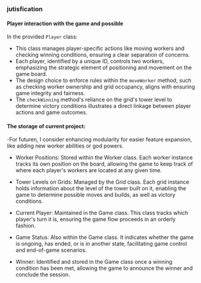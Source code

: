 ### jutisfication

#### Player interaction with the game and possible 
In the provided `Player` class:
- This class manages player-specific actions like moving workers and checking winning conditions, ensuring a clear separation of concerns. 
- Each player, identified by a unique ID, controls two workers, emphasizing the strategic element of positioning and movement on the game board. 
- The design choice to enforce rules within the `moveWorker` method, such as checking worker ownership and grid occupancy, aligns with ensuring game integrity and fairness.
- The `checkWinning` method's reliance on the grid's tower level to determine victory conditions illustrates a direct linkage between player actions and game outcomes.

#### The storage of current project:
-For futuren, I consider enhancing modularity for easier feature expansion, like adding new worker abilities or god powers. 

- Worker Positions: Stored within the Worker class. Each worker instance tracks its own position on the board, allowing the game to keep track of where each player's workers are located at any given time.

- Tower Levels on Grids: Managed by the Grid class. Each grid instance holds information about the level of the tower built on it, enabling the game to determine possible moves and builds, as well as victory conditions.

- Current Player: Maintained in the Game class. This class tracks which player's turn it is, ensuring the game flow proceeds in an orderly fashion.

- Game Status: Also within the Game class. It indicates whether the game is ongoing, has ended, or is in another state, facilitating game control and end-of-game scenarios.

- Winner: Identified and stored in the Game class once a winning condition has been met, allowing the game to announce the winner and conclude the session.